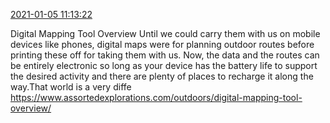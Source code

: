 [2021-01-05 11:13:22](https://mstdn.social/@hill_wanderer/105502815189389071)

Digital Mapping Tool Overview Until we could carry them with us on mobile devices like phones, digital maps were for planning outdoor routes before printing these off for taking them with us. Now, the data and the routes can be entirely electronic so long as your device has the battery life to support the desired activity and there are plenty of places to recharge it along the way.That world is a very diffe <a href="https://www.assortedexplorations.com/outdoors/digital-mapping-tool-overview/" target="_blank" rel="nofollow noopener noreferrer" translate="no">https://www.assortedexplorations.com/outdoors/digital-mapping-tool-overview/</a>